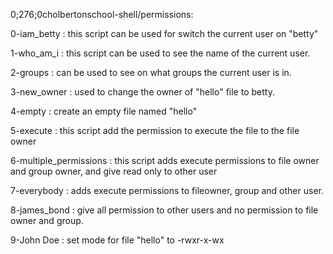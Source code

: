 
0;276;0cholbertonschool-shell/permissions:

0-iam_betty : this script can be used for switch the current user on "betty"

1-who_am_i : this script can be used to see the name of the current user.

2-groups : can be used to see on what groups the current user is in.

3-new_owner : used to change the owner of "hello" file to betty.

4-empty : create an empty file named "hello"

5-execute : this script add the permission to execute the file to the file owner

6-multiple_permissions : this script adds execute permissions to file owner and group owner, and give read only to other user

7-everybody : adds execute permissions to fileowner, group and other user.

8-james_bond : give all permission to other users and no permission to file owner and group.

9-John Doe : set mode for file "hello" to -rwxr-x-wx

